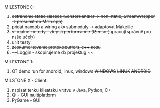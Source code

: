 MILESTONE 0:
  1. ~~odtranenie static classes (SensorHandler -> non-static, StreamWrapper -> presunut do Main.cpp)~~
  1. ~~pridat nanopb a wiring ako submoduly -> adaptovat Makefile~~
  1. ~~virtualne metody - zlepsit performance (ISensor)~~
  (pracují správně pro naše učely)
  1. unit testy
  1. ~~zdokumentovanie protokolbuffers, c++ kodu~~
  1. ~~Loggin - skopirujeme do projektug ~~

MILESTONE 1:

1. QT demo run for android, linux, windows 
 ~~WINDOWS~~
 ~~LINUX~~
 ~~ANDROID~~


MILSTONE X - Client:
  1. napisat tenku klientsku vrstvu v Java, Python, C++
  1. Qt - GUI multiplatform
  1. PyGame - GUI
 

